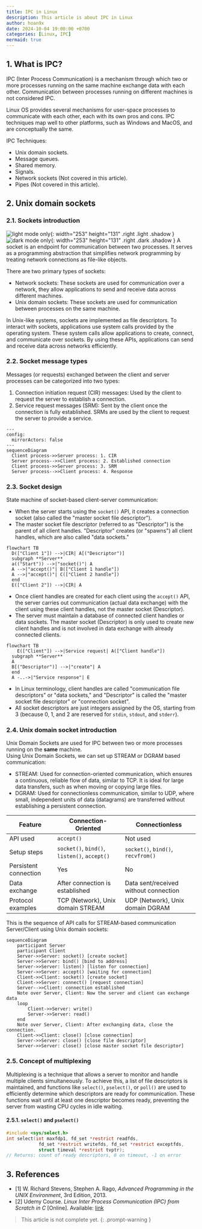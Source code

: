 ```yaml
---
title: IPC in Linux
description: This article is about IPC in Linux
author: hoan9x
date: 2024-10-04 19:00:00 +0700
categories: [Linux, IPC]
mermaid: true
---
```


## 1. What is IPC?

IPC (Inter Process Communication) is a mechanism through which two or more processes running on the same machine exchange data with each other.
Communication between processes running on different machines is not considered IPC.

Linux OS provides several mechanisms for user-space processes to communicate with each other, each with its own pros and cons.
IPC techniques map well to other platforms, such as Windows and MacOS, and are conceptually the same.

IPC Techniques:
- Unix domain sockets.
- Message queues.
- Shared memory.
- Signals.
- Network sockets (Not covered in this article).
- Pipes (Not covered in this article).

## 2. Unix domain sockets

### 2.1. Sockets introduction

![light mode only][img_1]{: width="253" height="131" .right .light .shadow }
![dark mode only][img_1d]{: width="253" height="131" .right .dark .shadow }
A socket is an endpoint for communication between two processes. It serves as a programming abstraction that simplifies network programming by treating network connections as file-like objects.

There are two primary types of sockets:
- Network sockets: These sockets are used for communication over a network, they allow applications to send and receive data across different machines.
- Unix domain sockets: These sockets are used for communication between processes on the same machine.

In Unix-like systems, sockets are implemented as file descriptors. To interact with sockets, applications use system calls provided by the operating system. These system calls allow applications to create, connect, and communicate over sockets. By using these APIs, applications can send and receive data across networks efficiently.

### 2.2. Socket message types

Messages (or requests) exchanged between the client and server processes can be categorized into two types:
1. Connection initiation request (CIR) messages: Used by the client to request the server to establish a connection.
2. Service request messages (SRM): Sent by the client once the connection is fully established. SRMs are used by the client to request the server to provide a service.

```mermaid
---
config:
  mirrorActors: false
---
sequenceDiagram
  Client process->>Server process: 1. CIR
  Server process-->>Client process: 2. Established connection
  Client process->>Server process: 3. SRM
  Server process-->>Client process: 4. Response
```

### 2.3. Socket design

State machine of socket-based client-server communication:
- When the server starts using the `socket()` API, it creates a connection socket (also called the "master socket file descriptor").
- The master socket file descriptor (referred to as "Descriptor") is the parent of all client handles. "Descriptor" creates (or "spawns") all client handles, which are also called "data sockets."

```mermaid
flowchart TB
  D(["Client 1"]) -->|CIR| A[("Descriptor")]
  subgraph **Server**
  a(("Start")) -->|"socket()"| A
  A -->|"accept()"| B(["Client 1 handle"])
  A -->|"accept()"| C(["Client 2 handle"])
  end
  E(["Client 2"]) -->|CIR| A
```

- Once client handles are created for each client using the `accept()` API, the server carries out communication (actual data exchange) with the client using these client handles, not the master socket (Descriptor).
- The server must maintain a database of connected client handles or data sockets. The master socket (Descriptor) is only used to create new client handles and is not involved in data exchange with already connected clients.

```mermaid
flowchart TB
    E(["Client"]) -->|Service request| A(["Client handle"])
  subgraph **Server**
  A
  B[("Descriptor")] -->|"create"| A
  end
  A -..->|"Service response"| E
```

- In Linux terminology, client handles are called "communication file descriptors" or "data sockets," and "Descriptor" is called the "master socket file descriptor" or "connection socket".
- All socket descriptors are just integers assigned by the OS, starting from 3 (because 0, 1, and 2 are reserved for `stdin`, `stdout`, and `stderr`).

### 2.4. Unix domain socket introduction

Unix Domain Sockets are used for IPC between two or more processes running on the **same** machine.<br>
Using Unix Domain Sockets, we can set up STREAM or DGRAM based communication:
- STREAM: Used for connection-oriented communication, which ensures a continuous, reliable flow of data, similar to TCP. It is ideal for large data transfers, such as when moving or copying large files.
- DGRAM: Used for connectionless communication, similar to UDP, where small, independent units of data (datagrams) are transferred without establishing a persistent connection.

 | **Feature**           | **Connection-Oriented**                      | **Connectionless**                    |
 | --------------------- | -------------------------------------------- | ------------------------------------- |
 | API used              | `accept()`                                   | Not used                              |
 | Setup steps           | `socket()`, `bind()`, `listen()`, `accept()` | `socket()`, `bind()`, `recvfrom()`    |
 | Persistent connection | Yes                                          | No                                    |
 | Data exchange         | After connection is established              | Data sent/received without connection |
 | Protocol examples     | TCP (Network), Unix domain STREAM            | UDP (Network), Unix domain DGRAM      |

This is the sequence of API calls for STREAM-based communication Server/Client using Unix domain sockets:

```mermaid
sequenceDiagram
    participant Server
    participant Client
    Server->>Server: socket() [create socket]
    Server->>Server: bind() [bind to address]
    Server->>Server: listen() [listen for connection]
    Server->>Server: accept() [waiting for connection]
    Client->>Client: socket() [create socket]
    Client->>Server: connect() [request connection]
    Server-->>Client: connection established
    Note over Server, Client: Now the server and client can exchange data
    loop
        Client->>Server: write()
        Server->>Server: read()
    end
    Note over Server, Client: After exchanging data, close the connection.
    Client->>Client: close() [close connection]
    Server->>Server: close() [close file descriptor]
    Server->>Server: close() [close master socket file descriptor]
```

### 2.5. Concept of multiplexing

Multiplexing is a technique that allows a server to monitor and handle multiple clients simultaneously. To achieve this, a list of file descriptors is maintained, and functions like `select()`, `pselect()`, or `poll()` are used to efficiently determine which descriptors are ready for communication. These functions wait until at least one descriptor becomes ready, preventing the server from wasting CPU cycles in idle waiting.

#### 2.5.1. `select()` and `pselect()`

```c
#include <sys/select.h>
int select(int maxfdp1, fd_set *restrict readfds,
            fd_set *restrict writefds, fd_set *restrict exceptfds,
            struct timeval *restrict tvptr);
// Returns: count of ready descriptors, 0 on timeout, -1 on error
```

<!-- ### FAQ

Question: Does Unix Domain IPC work between a server and a client implemented in different programming languages?

Answer: Yes, Unix Domain Sockets allow IPC between applications written in different programming languages. Since Unix Domain Sockets are an IPC mechanism provided by the Linux kernel for user-space, the applications communicating via this mechanism can be implemented in any language, not just C. 

However, two important aspects must be ensured:
- Data Format: Both sides must agree on a common data format to handle data serialization and deserialization.
- Permissions: Unix Domain Sockets create a file in the filesystem for communication. Both the server and client need the correct permissions to access this socket file. -->

## 3. References

- [1] W. Richard Stevens, Stephen A. Rago, *Advanced Programming in the UNIX Environment*, 3rd Edition, 2013.
- [2] Udemy Course. *Linux Inter Process Communication (IPC) from Scratch in C* [Online]. Available: [link](https://www.udemy.com/course/linuxipc/)

[//]: # (----------SCOPE OF DECLARATION OF LIST OF IMAGES USED IN POST----------)
[img_1]: /assets/img/2024-10-IPC-in-Linux/01_computer_layer_architecture.png "Computer Layer Architecture"
[img_1d]: /assets/img/2024-10-IPC-in-Linux/01d_computer_layer_architecture.png "Computer Layer Architecture"

> This article is not complete yet.
{: .prompt-warning }
